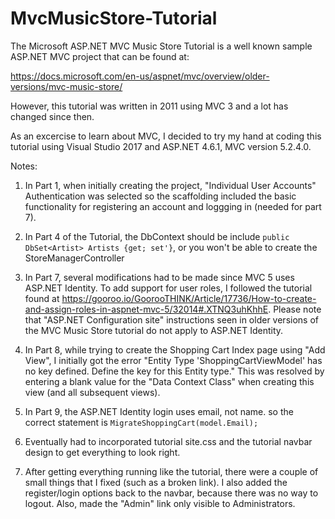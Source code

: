 # MvcMusicStore-Tutorial
The Microsoft ASP.NET MVC Music Store Tutorial is a well known sample ASP.NET MVC project that can be found at:

https://docs.microsoft.com/en-us/aspnet/mvc/overview/older-versions/mvc-music-store/

However, this tutorial was written in 2011 using MVC 3 and a lot has changed since then.

As an excercise to learn about MVC, I decided to try my hand at coding this tutorial using Visual Studio 2017 and ASP.NET 4.6.1, MVC version 5.2.4.0.

Notes:

1. In Part 1, when initially creating the project, "Individual User Accounts" Authentication was selected so the scaffolding included the basic functionality for registering an account and loggging in (needed for part 7).

1. In Part 4 of the Tutorial, the DbContext should be include `public DbSet<Artist> Artists {get; set'}`, or you won't be able to create the StoreManagerController

1. In Part 7, several modifications had to be made since MVC 5 uses ASP.NET Identity. To add support for user roles, I followed the tutorial found at https://gooroo.io/GoorooTHINK/Article/17736/How-to-create-and-assign-roles-in-aspnet-mvc-5/32014#.XTNQ3uhKhhE. Please note that "ASP.NET Configuration site" instructions seen in older versions of the MVC Music Store tutorial do not apply to ASP.NET Identity.

1. In Part 8, while trying to create the Shopping Cart Index page using "Add View", I initially got the error "Entity Type 'ShoppingCartViewModel' has no key defined. Define the key for this Entity type." This was resolved by entering a blank value for the "Data Context Class" when creating this view (and all subsequent views).

1. In Part 9, the ASP.NET Identity login uses email, not name. so the correct statement is `MigrateShoppingCart(model.Email);`

1. Eventually had to incorporated tutorial site.css and the tutorial navbar design to get everything to look right.

1. After getting everything running like the tutorial, there were a couple of small things that I fixed (such as a broken link). I also added the register/login options back to the navbar, because there was no way to logout. Also, made the "Admin" link only visible to Administrators.

